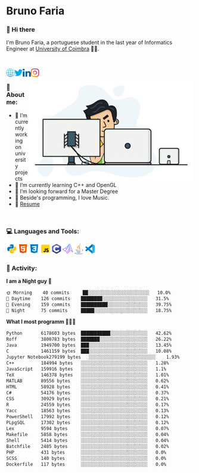 # Bruno Faria

### 👋 Hi there

I'm Bruno Faria, a portuguese student in the last year of Informatics Engineer at [University of Coimbra](uc.pt/en) 👨‍🎓.

<br/>

[<img align="left" width="22px" alt="Website" src="https://github.com/brunofaria1322/brunofaria1322/blob/master/assets/social/global.svg"/>][website]
[<img align="left" width="22px" alt="Twitter" src="https://github.com/brunofaria1322/brunofaria1322/blob/master/assets/social/twitter.svg"/>][twitter]
[<img align="left" width="22px" alt="LinkedIn" src="https://github.com/brunofaria1322/brunofaria1322/blob/master/assets/social/linkedin.svg"/>][linkedin]
[<img align="left" width="22px" alt="Instagram" src="https://github.com/brunofaria1322/brunofaria1322/blob/master/assets/social/instagram.svg"/>][instagram]

<img align="right" height = "280" alt="GIF" src="https://github.com/brunofaria1322/brunofaria1322/blob/master/assets/animation.gif"/>

<br />

### 📕 About me:

- 🔭 I’m currently working on university projects
- 🌱 I’m currently learning C++ and OpenGL
- 💼 I’m looking forward for a Master Degree
- 💙 Beside's programming, I love Music.
- 📝 [Resume](https://en.wikipedia.org/wiki/HTTP_404)


<br />

### 💻 Languages and Tools:

<img align="left" width="30px" alt= "Python" src="https://github.com/brunofaria1322/brunofaria1322/blob/master/assets/skills/python.svg"/>
<img align="left" width="30px" alt= "Html5" src="https://github.com/brunofaria1322/brunofaria1322/blob/master/assets/skills/html5.svg"/>
<img align="left" width="30px" alt= "Css3" src="https://github.com/brunofaria1322/brunofaria1322/blob/master/assets/skills/css3.svg"/>
<img align="left" width="30px" alt= "JavaScript" src="https://github.com/brunofaria1322/brunofaria1322/blob/master/assets/skills/javascript.svg"/>
<img align="left" width="30px" alt= "C" src="https://github.com/brunofaria1322/brunofaria1322/blob/master/assets/skills/c.svg"/>
<img align="left" width="30px" alt= "Matlab" src="https://github.com/brunofaria1322/brunofaria1322/blob/master/assets/skills/matlab.svg"/>
<img align="left" width="30px" alt= "Java" src="https://github.com/brunofaria1322/brunofaria1322/blob/master/assets/skills/java.svg"/>
<img align="left" width="30px" alt= "Visual Studio Code" src="https://github.com/brunofaria1322/brunofaria1322/blob/master/assets/skills/vscode.svg"/>

<br />
<br />

### 🚩 Activity:

<!--START_SECTION:stats-->
**I am a Night guy 🌙** 

```text
🌞 Morning    40 commits     ██░░░░░░░░░░░░░░░░░░░░░░░	10.0% 
🌆 Daytime    126 commits    ████████░░░░░░░░░░░░░░░░░	31.5% 
🌃 Evening    159 commits    ██████████░░░░░░░░░░░░░░░	39.75% 
🌙 Night      75 commits     █████░░░░░░░░░░░░░░░░░░░░	18.75%

```
**What I most programm 👨🏽‍💻** 

```text
Python       6178603 bytes  ███████████░░░░░░░░░░░░░░	42.62% 
Roff         3800783 bytes  ███████░░░░░░░░░░░░░░░░░░	26.22% 
Java         1949700 bytes  ███░░░░░░░░░░░░░░░░░░░░░░	13.45% 
C            1461159 bytes  ███░░░░░░░░░░░░░░░░░░░░░░	10.08% 
Jupyter Notebook279199 bytes   ░░░░░░░░░░░░░░░░░░░░░░░░░	1.93% 
C++          184994 bytes   ░░░░░░░░░░░░░░░░░░░░░░░░░	1.28% 
JavaScript   159916 bytes   ░░░░░░░░░░░░░░░░░░░░░░░░░	1.1% 
TeX          146378 bytes   ░░░░░░░░░░░░░░░░░░░░░░░░░	1.01% 
MATLAB       89556 bytes    ░░░░░░░░░░░░░░░░░░░░░░░░░	0.62% 
HTML         58928 bytes    ░░░░░░░░░░░░░░░░░░░░░░░░░	0.41% 
C#           54176 bytes    ░░░░░░░░░░░░░░░░░░░░░░░░░	0.37% 
CSS          30929 bytes    ░░░░░░░░░░░░░░░░░░░░░░░░░	0.21% 
R            24559 bytes    ░░░░░░░░░░░░░░░░░░░░░░░░░	0.17% 
Yacc         18563 bytes    ░░░░░░░░░░░░░░░░░░░░░░░░░	0.13% 
PowerShell   17992 bytes    ░░░░░░░░░░░░░░░░░░░░░░░░░	0.12% 
PLpgSQL      17302 bytes    ░░░░░░░░░░░░░░░░░░░░░░░░░	0.12% 
Lex          9594 bytes     ░░░░░░░░░░░░░░░░░░░░░░░░░	0.07% 
Makefile     5858 bytes     ░░░░░░░░░░░░░░░░░░░░░░░░░	0.04% 
Shell        5414 bytes     ░░░░░░░░░░░░░░░░░░░░░░░░░	0.04% 
Batchfile    2485 bytes     ░░░░░░░░░░░░░░░░░░░░░░░░░	0.02% 
PHP          431 bytes      ░░░░░░░░░░░░░░░░░░░░░░░░░	0.0% 
SCSS         140 bytes      ░░░░░░░░░░░░░░░░░░░░░░░░░	0.0% 
Dockerfile   117 bytes      ░░░░░░░░░░░░░░░░░░░░░░░░░	0.0%
```


<!--END_SECTION:stats-->


[website]: https://brunofaria1322.github.io
[twitter]: https://twitter.com/brunofaria_1322
[instagram]: https://instagram.com/brunofaria_1322
[linkedin]: https://linkedin.com/in/bruno-faria
